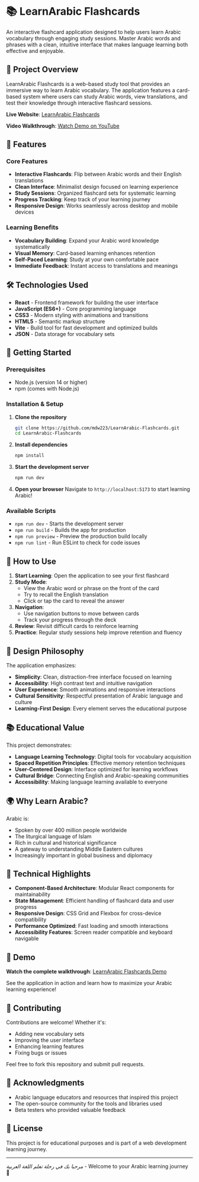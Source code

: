 # 📚 LearnArabic Flashcards

An interactive flashcard application designed to help users learn Arabic vocabulary through engaging study sessions. Master Arabic words and phrases with a clean, intuitive interface that makes language learning both effective and enjoyable.

## 🎯 Project Overview

LearnArabic Flashcards is a web-based study tool that provides an immersive way to learn Arabic vocabulary. The application features a card-based system where users can study Arabic words, view translations, and test their knowledge through interactive flashcard sessions.

**Live Website**: [LearnArabic Flashcards](https://mdw223.github.io/LearnArabic-Flashcards/)

**Video Walkthrough**: [Watch Demo on YouTube](https://youtu.be/ftRRHxlA8Z0)

## 🌟 Features

### Core Features
- **Interactive Flashcards**: Flip between Arabic words and their English translations
- **Clean Interface**: Minimalist design focused on learning experience
- **Study Sessions**: Organized flashcard sets for systematic learning
- **Progress Tracking**: Keep track of your learning journey
- **Responsive Design**: Works seamlessly across desktop and mobile devices

### Learning Benefits
- **Vocabulary Building**: Expand your Arabic word knowledge systematically
- **Visual Memory**: Card-based learning enhances retention
- **Self-Paced Learning**: Study at your own comfortable pace
- **Immediate Feedback**: Instant access to translations and meanings

## 🛠️ Technologies Used

- **React** - Frontend framework for building the user interface
- **JavaScript (ES6+)** - Core programming language
- **CSS3** - Modern styling with animations and transitions
- **HTML5** - Semantic markup structure
- **Vite** - Build tool for fast development and optimized builds
- **JSON** - Data storage for vocabulary sets

## 🚀 Getting Started

### Prerequisites
- Node.js (version 14 or higher)
- npm (comes with Node.js)

### Installation & Setup

1. **Clone the repository**
   ```bash
   git clone https://github.com/mdw223/LearnArabic-Flashcards.git
   cd LearnArabic-Flashcards
   ```

2. **Install dependencies**
   ```bash
   npm install
   ```

3. **Start the development server**
   ```bash
   npm run dev
   ```

4. **Open your browser**
   Navigate to `http://localhost:5173` to start learning Arabic!

### Available Scripts

- `npm run dev` - Starts the development server
- `npm run build` - Builds the app for production
- `npm run preview` - Preview the production build locally
- `npm run lint` - Run ESLint to check for code issues

## 📖 How to Use

1. **Start Learning**: Open the application to see your first flashcard
2. **Study Mode**: 
   - View the Arabic word or phrase on the front of the card
   - Try to recall the English translation
   - Click or tap the card to reveal the answer
3. **Navigation**: 
   - Use navigation buttons to move between cards
   - Track your progress through the deck
4. **Review**: Revisit difficult cards to reinforce learning
5. **Practice**: Regular study sessions help improve retention and fluency

## 🎨 Design Philosophy

The application emphasizes:
- **Simplicity**: Clean, distraction-free interface focused on learning
- **Accessibility**: High contrast text and intuitive navigation
- **User Experience**: Smooth animations and responsive interactions
- **Cultural Sensitivity**: Respectful presentation of Arabic language and culture
- **Learning-First Design**: Every element serves the educational purpose

## 📚 Educational Value

This project demonstrates:
- **Language Learning Technology**: Digital tools for vocabulary acquisition
- **Spaced Repetition Principles**: Effective memory retention techniques
- **User-Centered Design**: Interface optimized for learning workflows
- **Cultural Bridge**: Connecting English and Arabic-speaking communities
- **Accessibility**: Making language learning available to everyone

## 🌍 Why Learn Arabic?

Arabic is:
- Spoken by over 400 million people worldwide
- The liturgical language of Islam
- Rich in cultural and historical significance
- A gateway to understanding Middle Eastern cultures
- Increasingly important in global business and diplomacy

## 🔧 Technical Highlights

- **Component-Based Architecture**: Modular React components for maintainability
- **State Management**: Efficient handling of flashcard data and user progress
- **Responsive Design**: CSS Grid and Flexbox for cross-device compatibility
- **Performance Optimized**: Fast loading and smooth interactions
- **Accessibility Features**: Screen reader compatible and keyboard navigable

## 🎥 Demo

**Watch the complete walkthrough**: [LearnArabic Flashcards Demo](https://youtu.be/ftRRHxlA8Z0)

See the application in action and learn how to maximize your Arabic learning experience!

## 🤝 Contributing

Contributions are welcome! Whether it's:
- Adding new vocabulary sets
- Improving the user interface
- Enhancing learning features
- Fixing bugs or issues

Feel free to fork this repository and submit pull requests.

## 🙏 Acknowledgments

- Arabic language educators and resources that inspired this project
- The open-source community for the tools and libraries used
- Beta testers who provided valuable feedback

## 📄 License

This project is for educational purposes and is part of a web development learning journey.

---

*مرحبا بك في رحلة تعلم اللغة العربية* - Welcome to your Arabic learning journey 🌙
